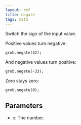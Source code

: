 ```yaml
---
layout: ref
title: negate
tags: math
---
```

Switch the sign of the input value.

Positive values turn negative:

    grob.negate(42);

And negative values turn positive:

    grob.negate(-33);

Zero stays zero:

    grob.negate(0);

## Parameters
- `x`: The number.
